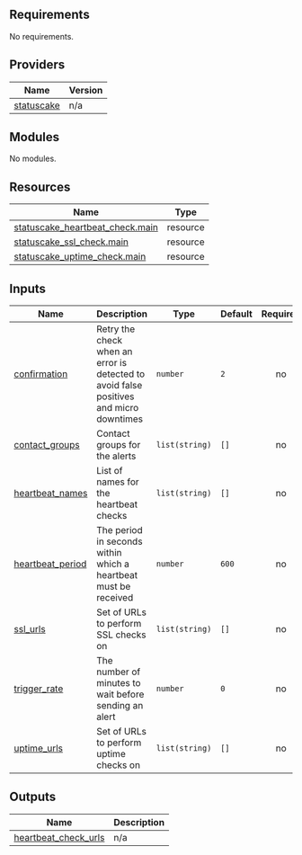 ## Requirements

No requirements.

## Providers

| Name | Version |
|------|---------|
| <a name="provider_statuscake"></a> [statuscake](#provider\_statuscake) | n/a |

## Modules

No modules.

## Resources

| Name | Type |
|------|------|
| [statuscake_heartbeat_check.main](https://registry.terraform.io/providers/StatusCakeDev/statuscake/latest/docs/resources/heartbeat_check) | resource |
| [statuscake_ssl_check.main](https://registry.terraform.io/providers/StatusCakeDev/statuscake/latest/docs/resources/ssl_check) | resource |
| [statuscake_uptime_check.main](https://registry.terraform.io/providers/StatusCakeDev/statuscake/latest/docs/resources/uptime_check) | resource |

## Inputs

| Name | Description | Type | Default | Required |
|------|-------------|------|---------|:--------:|
| <a name="input_confirmation"></a> [confirmation](#input\_confirmation) | Retry the check when an error is detected to avoid false positives and micro downtimes | `number` | `2` | no |
| <a name="input_contact_groups"></a> [contact\_groups](#input\_contact\_groups) | Contact groups for the alerts | `list(string)` | `[]` | no |
| <a name="input_heartbeat_names"></a> [heartbeat\_names](#input\_heartbeat\_names) | List of names for the heartbeat checks | `list(string)` | `[]` | no |
| <a name="input_heartbeat_period"></a> [heartbeat\_period](#input\_heartbeat\_period) | The period in seconds within which a heartbeat must be received | `number` | `600` | no |
| <a name="input_ssl_urls"></a> [ssl\_urls](#input\_ssl\_urls) | Set of URLs to perform SSL checks on | `list(string)` | `[]` | no |
| <a name="input_trigger_rate"></a> [trigger\_rate](#input\_trigger\_rate) | The number of minutes to wait before sending an alert | `number` | `0` | no |
| <a name="input_uptime_urls"></a> [uptime\_urls](#input\_uptime\_urls) | Set of URLs to perform uptime checks on | `list(string)` | `[]` | no |

## Outputs

| Name | Description |
|------|-------------|
| <a name="output_heartbeat_check_urls"></a> [heartbeat\_check\_urls](#output\_heartbeat\_check\_urls) | n/a |
